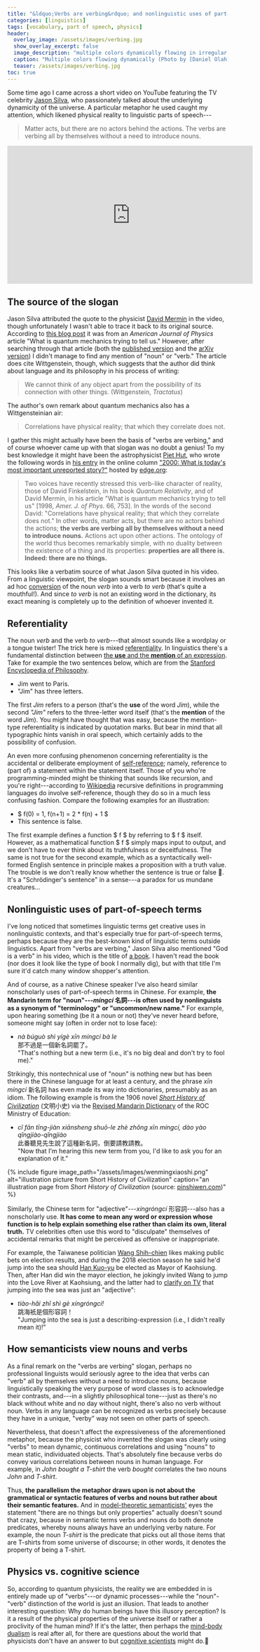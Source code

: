 ```yaml
---
title: "&ldquo;Verbs are verbing&rdquo; and nonlinguistic uses of part-of-speech terms"
categories: [linguistics]
tags: [vocabulary, part of speech, physics]
header:
  overlay_image: /assets/images/verbing.jpg
  show_overlay_excerpt: false
  image_description: "multiple colors dynamically flowing in irregular shapes"
  caption: "Multiple colors flowing dynamically (Photo by [Daniel Olah](https://unsplash.com/@danesduet?utm_source=unsplash&utm_medium=referral&utm_content=creditCopyText) on [Unsplash](https://unsplash.com/s/photos/color?utm_source=unsplash&utm_medium=referral&utm_content=creditCopyText))"
  teaser: /assets/images/verbing.jpg
toc: true
---
```


Some time ago I came across a short video on YouTube featuring the TV celebrity [Jason Silva](https://www.thisisjasonsilva.com), who passionately talked about the underlying dynamicity of the universe. A particular metaphor he used caught my attention, which likened physical reality to linguistic parts of speech---

> Matter acts, but there are no actors behind the actions. The verbs are verbing all by themselves without a need to introduce nouns.

<iframe width="560" height="315" src="https://www.youtube-nocookie.com/embed/JW8dqT90BLs" frameborder="0" allow="accelerometer; autoplay; encrypted-media; gyroscope; picture-in-picture" allowfullscreen></iframe>

## The source of the slogan
Jason Silva attributed the quote to the physicist [David Mermin](https://en.wikipedia.org/wiki/N._David_Mermin) in the video, though unfortunately I wasn't able to trace it back to its original source. According to [this blog post](https://kk.org/thetechnium/the-fifth-and-s/) it was from an *American Journal of Physics* article "What is quantum mechanics trying to tell us." However, after searching through that article (both the [published version](https://aapt.scitation.org/doi/10.1119/1.18955) and the [arXiv version](https://arxiv.org/abs/quant-ph/9801057)) I didn't manage to find any mention of "noun" or "verb." The article does cite Wittgenstein, though, which suggests that the author did think about language and its philosophy in his process of writing:

> We cannot think of any object apart from the possibility of its connection with other things. (Wittgenstein, *Tractatus*)

The author's own remark about quantum mechanics also has a Wittgensteinian air:

> Correlations have physical reality; that which they correlate does not.

I gather this might actually have been the basis of "verbs are verbing," and of course whoever came up with that slogan was no doubt a genius! To my best knowledge it might have been the astrophysicist [Piet Hut](https://en.wikipedia.org/wiki/Piet_Hut), who wrote the following words in [his entry](https://www.edge.org/response-detail/11514) in the online column ["2000: What is today's most important unreported story?"](https://www.edge.org/annual-question/what-is-todays-most-important-unreported-story) hosted by [edge.org](https://www.edge.org):

> Two voices have recently stressed this verb-like character of reality, those of David Finkelstein, in his book *Quantum Relativity*, and of David Mermin, in his article "What is quantum mechanics trying to tell us" [1998, *Amer. J. of Phys.* 66, 753]. In the words of the second David: "Correlations have physical reality; that which they correlate does not." In other words, matter acts, but there are no actors behind the actions; **the verbs are verbing all by themselves without a need to introduce nouns.** Actions act upon other actions. The ontology of the world thus becomes remarkably simple, with no duality between the existence of a thing and its properties: **properties are all there is. Indeed: there are no things.**

This looks like a verbatim source of what Jason Silva quoted in his video. From a linguistic viewpoint, the slogan sounds smart because it involves an ad hoc [conversion](https://en.wikipedia.org/wiki/Conversion_(word_formation)) of the noun *verb* into a verb *to verb* (that's quite a mouthful!). And since *to verb* is not an existing word in the dictionary, its exact meaning is completely up to the definition of whoever invented it.

## Referentiality
The noun *verb* and the verb *to verb*---that almost sounds like a wordplay or a tongue twister! The trick here is mixed [referentiality](https://lexicon.hum.uu.nl/?lemma=Referential+expression&lemmacode=328&lemma=Referential+expression&lemmacode=328). In linguistics there's a fundamental distinction between [the **use** and the **mention** of an expression](https://en.wikipedia.org/wiki/Use–mention_distinction). Take for example the two sentences below, which are from the [Stanford Encyclopedia of Philosophy](https://plato.stanford.edu/entries/quotation/#UseMentDist).

- Jim went to Paris.
- "Jim" has three letters.

The first *Jim* refers to a person (that's the **use** of the word *Jim*), while the second *"Jim"* refers to the three-letter word itself (that's the **mention** of the word *Jim*). You might have thought that was easy, because the mention-type referentiality is indicated by quotation marks. But bear in mind that all typographic hints vanish in oral speech, which certainly adds to the possibility of confusion.

An even more confusing phenomenon concerning referentiality is the accidental or deliberate employment of [self-reference](https://en.wikipedia.org/wiki/Self-reference); namely, reference to (part of) a statement within the statement itself. Those of you who're programming-minded might be thinking that sounds like recursion, and you're right---according to [Wikipedia](https://en.wikipedia.org/wiki/Self-reference#In_logic,_mathematics_and_computing) recursive definitions in programming languages do involve self-reference, though they do so in a much less confusing fashion. Compare the following  examples for an illustration:

- $ f(0) = 1, f(n+1) = 2 * f(n) + 1 $
- This sentence is false.

The first example defines a function $ f $ by referring to $ f $ itself. However, as a mathematical function $ f $ simply maps input to output, and we don't have to ever think about its truthfulness or deceitfulness. The same is not true for the second example, which as a syntactically well-formed English sentence in principle makes a proposition with a truth value. The trouble is we don't really know whether the sentence is true or false 🤯. It's a "Schrödinger's sentence" in a sense---a paradox for us mundane creatures...

## Nonlinguistic uses of part-of-speech terms
I've long noticed that sometimes linguistic terms get creative uses in nonlinguistic contexts, and that's especially true for part-of-speech terms, perhaps because they are the best-known kind of linguistic terms outside linguistics. Apart from "verbs are verbing," Jason Silva also mentioned "God is a verb" in his video, which is the title of [a book](https://books.google.com/books/about/God_is_a_Verb.html?id=hooRAQAAIAAJ&source=kp_book_description). I haven't read the book (nor does it look like the type of book I normally dig), but with that title I'm sure it'd catch many window shopper's attention.

And of course, as a native Chinese speaker I've also heard similar nonscholarly uses of part-of-speech terms in Chinese. For example, **the Mandarin term for "noun"---*míngcí* <span class="hanyu">名詞</span>---is often used by nonlinguists as a synonym of "terminology" or "uncommon/new name."** For example, upon hearing something (be it a noun or not) they've never heard before, someone might say (often in order not to lose face):

- *nà búguò shì yígè xīn míngcí bà le*<br><span class="hanyu">那不過是一個新名詞罷了。</span><br>"That's nothing but a new term (i.e., it's no big deal and don't try to fool me)."

Strikingly, this nontechnical use of "noun" is nothing new but has been there in the Chinese language for at least a century, and the phrase *xīn míngcí* <span class="hanyu">新名詞</span> has even made its way into dictionaries, presumably as an idiom. The following example is from the 1906 novel [*Short History of Civilization*](https://en.wikipedia.org/wiki/Modern_Times_(novel)) (<span class="hanyu">文明小史</span>) via the [Revised Mandarin Dictionary](http://dict.revised.moe.edu.tw/cgi-bin/cbdic/gsweb.cgi?o=dcbdic&searchid=Z00000109078) of the ROC Ministry of Education:

- *cǐ fān tīng-jiàn xiānsheng shuō-le zhè zhǒng xīn míngcí, dào yào qǐngjiào-qǐngjiào*<br><span class="hanyu">此番聽見先生說了這種新名詞，倒要請教請教。</span><br>"Now that I'm hearing this new term from you, I'd like to ask you for an explanation of it."

{% include figure image_path="/assets/images/wenmingxiaoshi.png" alt="illustration picture from Short History of Civilization" caption="an illustration page from <i>Short History of Civilization</i> (source: [pinshiwen.com](https://www.pinshiwen.com/cidian/mingqing/2019050620202.html))" %}

Similarly, the Chinese term for "adjective"---*xíngróngcí* <span class="hanyu">形容詞</span>---also has a nonscholarly use. **It has come to mean any word or expression whose function is to help explain something else rather than claim its own, literal truth.** TV celebrities often use this word to "disculpate" themselves of accidental remarks that might be perceived as offensive or inappropriate.

For example, the Taiwanese politician [Wang Shih-chien](https://en.wikipedia.org/wiki/Wang_Shih-chien) likes making public bets on election results, and during the 2018 election season he said he'd jump into the sea should [Han Kuo-yu](https://en.wikipedia.org/wiki/Han_Kuo-yu) be elected as Mayor of Kaohsiung. Then, after Han did win the mayor election, he jokingly invited Wang to jump into the Love River at Kaohsiung, and the latter had to [clarify on TV](https://www.mirrormedia.mg/story/20181127soc008/) that jumping into the sea was just an "adjective":

- *tiào-hǎi zhǐ shì gè xíngróngcí!*<br><span class="hanyu">跳海衹是個形容詞！</span><br>"Jumping into the sea is just a describing-expression (i.e., I didn't really mean it)!"

## How semanticists view nouns and verbs
As a final remark on the "verbs are verbing" slogan, perhaps no professional linguists would seriously agree to the idea that verbs can "verb" all by themselves without a need to introduce nouns, because linguistically speaking the very purpose of word classes is to acknowledge their contrasts, and---in a slightly philosophical tone---just as there's no black without white and no day without night, there's also no verb without noun. Verbs in any language can be recognized as verbs precisely because they have in a unique, "verby" way not seen on other parts of speech.

Nevertheless, that doesn't affect the expressiveness of the aforementioned metaphor, because the physicist who invented the slogan was clearly using "verbs" to mean dynamic, continuous correlations and using "nouns" to mean static, individuated objects. That's absolutely fine because verbs do convey various correlations between nouns in human language. For example, in *John bought a T-shirt* the verb *bought* correlates the two nouns *John* and *T-shirt*.

Thus, **the parallelism the metaphor draws upon is not about the grammatical or syntactic features of verbs and nouns but rather about their semantic features.** And in [model-theoretic semanticists'](https://en.wikipedia.org/wiki/Formal_semantics_(linguistics)) eyes the statement "there are no things but only properties" actually doesn't sound that crazy, because in semantic terms verbs and nouns do both denote predicates, whereby nouns always have an underlying verby nature. For example, the noun *T-shirt* is the predicate that picks out all those items that are T-shirts from some universe of discourse; in other words, it denotes the property of being a T-shirt.

## Physics vs. cognitive science
So, according to quantum physicists, the reality we are embedded in is entirely made up of "verbs"---or dynamic processes---while the "noun"-"verb" distinction of the world is just an illusion. That leads to another interesting question: Why do human beings have this illusory perception? Is it a result of the physical properties of the universe itself or rather a proclivity of the human mind? If it's the latter, then perhaps the [mind-body dualism](https://en.wikipedia.org/wiki/Mind–body_dualism) is real after all, for there are questions about the world that physicists don't have an answer to but [cognitive scientists](https://en.wikipedia.org/wiki/Cognitive_science) might do.🖖
